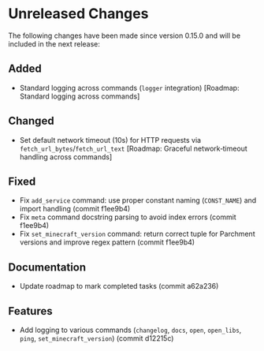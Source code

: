 # Unreleased Changes

The following changes have been made since version 0.15.0 and will be included in the next release:

## Added
- Standard logging across commands (`logger` integration) [Roadmap: Standard logging across commands]

## Changed
- Set default network timeout (10s) for HTTP requests via `fetch_url_bytes`/`fetch_url_text` [Roadmap: Graceful network‑timeout handling across commands]

## Fixed
- Fix `add_service` command: use proper constant naming (`CONST_NAME`) and import handling (commit f1ee9b4)
- Fix `meta` command docstring parsing to avoid index errors (commit f1ee9b4)
- Fix `set_minecraft_version` command: return correct tuple for Parchment versions and improve regex pattern (commit f1ee9b4)

## Documentation
- Update roadmap to mark completed tasks (commit a62a236)

## Features
- Add logging to various commands (`changelog`, `docs`, `open`, `open_libs`, `ping`, `set_minecraft_version`) (commit d12215c)
